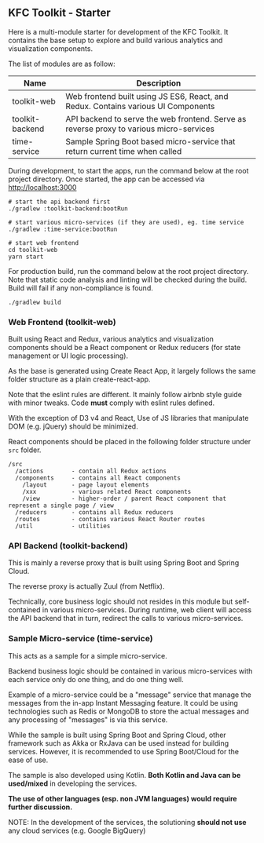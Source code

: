 ## KFC Toolkit - Starter

Here is a multi-module starter for development of the KFC Toolkit. 
It contains the base setup to explore and build various analytics 
and visualization components.

The list of modules are as follow:

| Name            | Description                                                                             |
| --------------- | --------------------------------------------------------------------------------------- |
| toolkit-web     | Web frontend built using JS ES6, React, and Redux. Contains various UI Components       |
| toolkit-backend | API backend to serve the web frontend. Serve as reverse proxy to various micro-services |
| time-service    | Sample Spring Boot based micro-service that return current time when called             |


During development, to start the apps, run the command below at the root project directory.
Once started, the app can be accessed via [http://localhost:3000](http://localhost:3000)

```
# start the api backend first
./gradlew :toolkit-backend:bootRun

# start various micro-services (if they are used), eg. time service
./gradlew :time-service:bootRun

# start web frontend
cd toolkit-web
yarn start
``` 

For production build, run the command below at the root project directory.
Note that static code analysis and linting will be checked during the build. 
Build will fail if any non-compliance is found. 
```
./gradlew build
```

### Web Frontend (toolkit-web)

Built using React and Redux, various analytics and visualization components should be a React component
or Redux reducers (for state management or UI logic processing).

As the base is generated using Create React App, it largely follows the same folder structure as a plain create-react-app.

Note that the eslint rules are different. It mainly follow airbnb style guide with minor tweaks. 
Code **must** comply with eslint rules defined. 

With the exception of D3 v4 and React, Use of JS libraries that manipulate DOM (e.g. jQuery) should be minimized.  

React components should be placed in the following folder structure under `src` folder.

```
/src
  /actions        - contain all Redux actions
  /components     - contains all React components
    /layout       - page layout elements
    /xxx          - various related React components
    /view         - higher-order / parent React component that represent a single page / view 
  /reducers       - contains all Redux reducers
  /routes         - contains various React Router routes
  /util           - utilities
```

### API Backend (toolkit-backend)

This is mainly a reverse proxy that is built using Spring Boot and Spring Cloud.

The reverse proxy is actually Zuul (from Netflix).  

Technically, core business logic should not resides in this module but self-contained in various micro-services.
During runtime, web client will access the API backend that in turn, redirect the calls to various micro-services.  

### Sample Micro-service (time-service)

This acts as a sample for a simple micro-service. 

Backend business logic should be contained in various micro-services with each service only do one thing, and do one thing well.

Example of a micro-service could be a "message" service that manage the messages from the in-app Instant Messaging feature.
It could be using technologies such as Redis or MongoDB to store the actual messages and any processing of "messages" is via this service.   

While the sample is built using Spring Boot and Spring Cloud, other framework such as Akka or RxJava can be used instead for building services. 
However, it is recommended to use Spring Boot/Cloud for the ease of use.

The sample is also developed using Kotlin. **Both Kotlin and Java can be used/mixed** in developing the services.

**The use of other languages (esp. non JVM languages) would require further discussion.** 

NOTE: In the development of the services, the solutioning **should not use** any cloud services (e.g. Google BigQuery)
